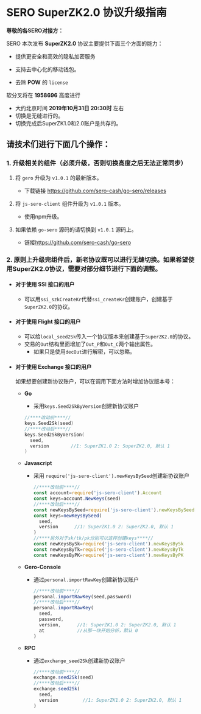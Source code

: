 # SERO SuperZK2.0 协议升级指南

**尊敬的各SERO对接方：**

SERO 本次发布 **SuperZK2.0** 协议主要提供下面三个方面的能力：

* 提供更安全和高效的隐私加密服务

* 支持去中心化的移动钱包。
* 去除 **POW** 的 `license`

软分叉将在 **1958696** 高度进行

* 大约北京时间 **2019年10月31日 20:30时** 左右
* 切换是无缝进行的。
* 切换完成后SuperZK1.0和2.0账户是共存的。



## 请技术们进行下面几个操作：

### 1. 升级相关的组件（必须升级，否则切换高度之后无法正常同步）

1. 将 `gero` 升级为 `v1.0.1` 的最新版本。

   * 下载链接 <https://github.com/sero-cash/go-sero/releases>

2. 将 `js-sero-client` 组件升级为 `v1.0.1` 版本。

   * 使用npm升级。

3. 如果依赖 `go-sero` 源码的请切换到 `v1.0.1` 源码上。

   * 链接<https://github.com/sero-cash/go-sero>

   

### 2. 原则上升级完组件后，新老协议既可以进行无缝切换。如果希望使用SuperZK2.0协议，需要对部分细节进行下面的调整。

* #### 对于使用 SSI 接口的用户

  * 可以用`ssi_szkCreateKr`代替`ssi_createKr`创建账户，创建基于`SuperZK2.0`的协议。

* #### 对于使用 Flight 接口的用户

  * 可以给`local_seed2Sk`传入一个协议版本来创建基于`SuperZK2.0`的协议。
  * 交易的`Out`结构里面增加了`Out_P`和`Out_C`两个输出属性。
    * 如果只是使用`decOut`进行解密，可以忽略。

* #### 对于使用 Exchange 接口的用户

  如果想要创建新协议账户，可以在调用下面方法时增加协议版本号：

  * **Go**

    * 采用`keys.Seed2SkByVersion`创建新协议账户

    ```go
    //****改动前****//
    keys.Seed2Sk(seed)
    //****改动后****//
    keys.Seed2SkByVersion(
      seed,
      version        //1: SuperZK1.0 2: SuperZK2.0, 默认 1
    )
    ```

  * **Javascript**

    * 采用 `require('js-sero-client').newKeysBySeed`创建新协议账户

      ```javascript
      //****改动前****//
      const account=require('js-sero-client').Account
      const keys=account.NewKeys(seed)
      //****改动后****//
      const newKeysBySeed=require('js-sero-client').newKeysBySeed
      const keys=newKeysBySeed(
        seed,
        version      //1: SuperZK1.0 2: SuperZK2.0, 默认 1
      )
      //****另外对于sk/tk/pk分别可以这样创建keys****//
      const newKeysBySk=require('js-sero-client').newKeysBySk
      const newKeysByTk=require('js-sero-client').newKeysByTk
      const newKeysByPK=require('js-sero-client').newKeysByPK
      ```

  * **Gero-Console**

    * 通过`personal.importRawKey`创建新协议账户

      ```javascript
      //****改动前****//
      personal.importRawKey(seed,password)
      //****改动后****//
      personal.importRawKey(
        seed,
        password,
        version,      //1: SuperZK1.0 2: SuperZK2.0, 默认 1
        at            //从那一块开始分析，默认 0
      )
      ```

  * **RPC**

    * 通过`exchange_seed2Sk`创建新协议账户

      ```javascript
      //****改动前****//
      exchange.seed2Sk(seed)
      //****改动后****//
      exchange.seed2Sk(
        seed,
        version         //1: SuperZK1.0 2: SuperZK2.0, 默认 1
      )
      ```

      